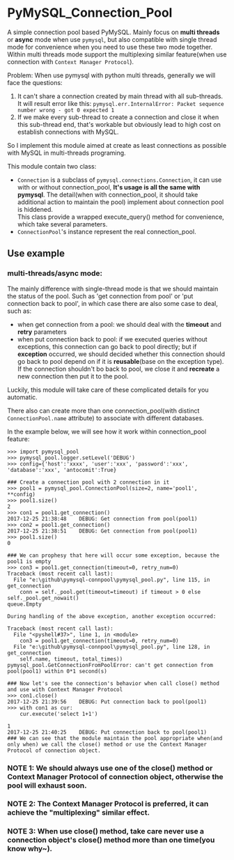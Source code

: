 # PyMySQL_Connection_Pool
A simple connection pool based PyMySQL. Mainly focus on **multi threads** or **async** mode when use `pymysql`, but also compatible with single thread mode for convenience when you need to use these two mode together. Within multi threads mode support the multiplexing similar feature(when use connection with `Context Manager Protocol`).

Problem: When use pymysql with python multi threads, generally we will face the questions:
1. It can't share a connection created by main thread with all sub-threads. It will result error like this:
`pymysql.err.InternalError: Packet sequence number wrong - got 0 expected 1`
2. If we make every sub-thread to create a connection and close it when this sub-thread end, that's workable but obviously lead to high cost on establish connections with MySQL.

So I implement this module aimed at create as least connections as possible with MySQL in multi-threads programing. 

This module contain two class: 
- `Connection` is a subclass of `pymysql.connections.Connection`, it can use with or without connection_pool, **It's usage is all the same with pymysql**. The detail(when with connection_pool, it should take additional action to maintain the pool) implement about connection pool is hiddened.  
This class provide a wrapped execute_query() method for convenience, which take several parameters.
- `ConnectionPool`'s instance represent the real connection_pool.

## Use example
### multi-threads/async mode:  
The mainly difference with single-thread mode is that we should maintain the status of the pool. Such as 'get connection from pool' or 'put connection back to pool', in which case there are also some case to deal, such as: 
- when get connection from a pool: we should deal with the **timeout** and **retry** parameters
- when put connection back to pool: if we executed queries without exceptions, this connection can go back to pool directly; but if **exception** occurred, we should decided whether this connection should go back to pool depend on if it is **reusable**(base on the exception type). If the connection shouldn't bo back to pool, we close it and **recreate** a new connection then put it to the pool.

Luckily, this module will take care of these complicated details for you automatic.

There also can create more than one connection_pool(with distinct `ConnectionPool.name` attribute) to associate with different databases.

In the example below, we will see how it work within connection_pool feature:   
```
>>> import pymysql_pool
>>> pymysql_pool.logger.setLevel('DEBUG')
>>> config={'host':'xxxx', 'user':'xxx', 'password':'xxx', 'database':'xxx', 'antocomit':True}

### Create a connection pool with 2 connection in it
>>> pool1 = pymysql_pool.ConnectionPool(size=2, name='pool1', **config)
>>> pool1.size()
2
>>> con1 = pool1.get_connection()
2017-12-25 21:38:48    DEBUG: Get connection from pool(pool1)
>>> con2 = pool1.get_connection()
2017-12-25 21:38:51    DEBUG: Get connection from pool(pool1)
>>> pool1.size()
0

### We can prophesy that here will occur some exception, because the pool1 is empty
>>> con3 = pool1.get_connection(timeout=0, retry_num=0)
Traceback (most recent call last):
  File "e:\github\pymysql-connpool\pymysql_pool.py", line 115, in get_connection
    conn = self._pool.get(timeout=timeout) if timeout > 0 else self._pool.get_nowait()
queue.Empty

During handling of the above exception, another exception occurred:

Traceback (most recent call last):
  File "<pyshell#37>", line 1, in <module>
    con3 = pool1.get_connection(timeout=0, retry_num=0)
  File "e:\github\pymysql-connpool\pymysql_pool.py", line 128, in get_connection
    self.name, timeout, total_times))
pymysql_pool.GetConnectionFromPoolError: can't get connection from pool(pool1) within 0*1 second(s)

### Now let's see the connection's behavior when call close() method and use with Context Manager Protocol
>>> con1.close()
2017-12-25 21:39:56    DEBUG: Put connection back to pool(pool1)
>>> with con1 as cur:
	cur.execute('select 1+1')

1
2017-12-25 21:40:25    DEBUG: Put connection back to pool(pool1)
### We can see that the module maintain the pool appropriate when(and only when) we call the close() method or use the Context Manager Protocol of connection object.
```

### NOTE 1: We should always use one of the close() method or Context Manager Protocol of connection object, otherwise the pool will exhaust soon.
### NOTE 2: The Context Manager Protocol is preferred, it can achieve the "multiplexing" similar effect.
### NOTE 3: When use close() method, take care never use a connection object's close() method more than one time(you know why~).
